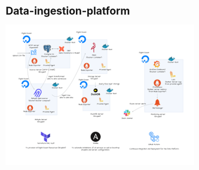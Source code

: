 # Data-ingestion-platform

<img src="static/mod-platform-1.png" alt="ELT Architecture" width="600"/>